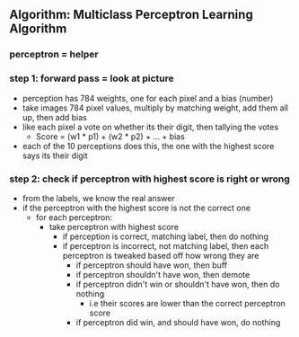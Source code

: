 ## Algorithm: Multiclass Perceptron Learning Algorithm


### perceptron = helper

### step 1: forward pass = look at picture
- perception has 784 weights, one for each pixel and a bias (number)
- take images 784 pixel values, multiply by matching weight, add them all up, then add bias
- like each pixel a vote on whether its their digit, then tallying the votes
  - Score = (w1 * p1) + (w2 * p2) + ... + bias
- each of the 10 perceptions does this, the one with the highest score says its their digit


### step 2: check if perceptron with highest score is right or wrong
- from the labels, we know the real answer 
- if the perceptron with the highest score is not the correct one
  - for each perceptron:
    - take perceptron with highest score
      - if perception is correct, matching label, then do nothing
      - if perceptron is incorrect, not matching label, then each perceptron is tweaked based off how wrong they are
        - if perceptron should have won, then buff
        - if perceptron shouldn't have won, then demote
        - if perceptron didn't win or shouldn't have won, then do nothing
          - i.e their scores are lower than the correct perceptron score
        - if perceptron did win, and should have won, do nothing